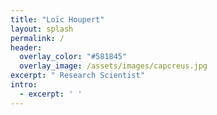 ```yaml
---
title: "Loïc Houpert"
layout: splash
permalink: /
header:
  overlay_color: "#581845"
  overlay_image: /assets/images/capcreus.jpg
excerpt: " Research Scientist"
intro:
  - excerpt: ' '
---
```

